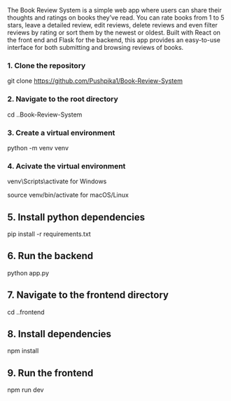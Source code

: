 The Book Review System is a simple web app where users can share their thoughts and ratings on books they’ve read. You can rate books from 1 to 5 stars, leave a detailed review, edit reviews, delete reviews and even filter reviews by rating or sort them by the newest or oldest. Built with React on the front end and Flask for the backend, this app provides an easy-to-use interface for both submitting and browsing reviews of books.


### **1. Clone the repository**

git clone https://github.com/Pushpika1/Book-Review-System

### **2. Navigate to the root directory**

cd ..Book-Review-System

### **3. Create a virtual environment**

python -m venv venv

### **4. Acivate the virtual environment**

venv\Scripts\activate for Windows

source venv/bin/activate for macOS/Linux

## **5. Install python dependencies**

pip install -r requirements.txt

## **6. Run the backend**

python app.py

## **7. Navigate to the frontend directory**

cd ..frontend

## **8. Install dependencies**
npm install

## **9. Run the frontend**
npm run dev
